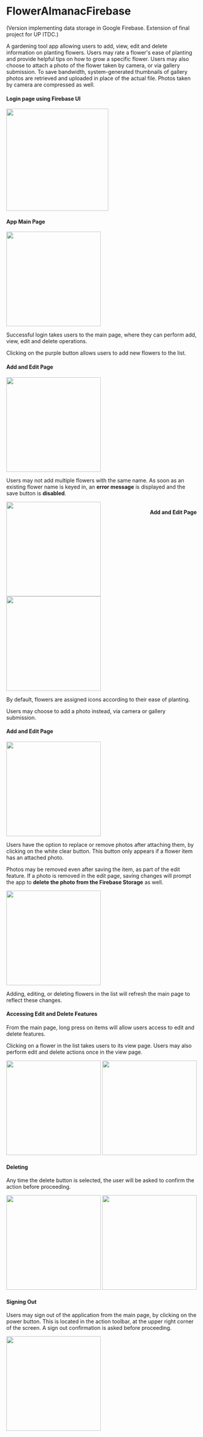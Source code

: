# FlowerAlmanacFirebase
(Version implementing data storage in Google Firebase. Extension of final project for UP ITDC.)

A gardening tool app allowing users to add, view, edit and delete information on planting flowers.
Users may rate a flower's ease of planting and provide helpful tips on how to grow a specific flower.
Users may also choose to attach a photo of the flower taken by camera, or via gallery submission. To save bandwidth, system-generated thumbnails of gallery photos are retrieved and uploaded in place of the actual file. Photos taken by camera are compressed as well.

<div>
<h4>Login page using Firebase UI</h4>
<img src="https://user-images.githubusercontent.com/29102307/28212272-3e0d7b96-68d3-11e7-98c8-4827f7e78a65.png" width="270">
</div>

<div>
<h4>App Main Page</h4>
<img src="https://user-images.githubusercontent.com/29102307/28212305-5f78830c-68d3-11e7-80fc-9b8e980b3e50.png" width="250">
<p>Successful login takes users to the main page, where they can perform add, view, edit and delete operations.</p>
<p>Clicking on the purple button allows users to add new flowers to the list.</p>
</div>

<div>
<h4>Add and Edit Page</h4>
<img src="https://user-images.githubusercontent.com/29102307/28212304-5f48d76a-68d3-11e7-8fa7-6320d39a38e3.png" width="250">
<p>Users may not add multiple flowers with the same name. As soon as an existing flower name is keyed in, an <b>error message</b> is displayed and the save button is <b>disabled</b>.</p>
</div>

<div>
<h4 style="float:right; display:inline-block;">Add and Edit Page</h4>
<img src="https://user-images.githubusercontent.com/29102307/28215405-808d44c6-68e0-11e7-8980-4dda82661088.png" width="250">
<img src="https://user-images.githubusercontent.com/29102307/28212307-601b1ebe-68d3-11e7-803f-ac2c406e1087.png" width="250">
<p>By default, flowers are assigned icons according to their ease of planting.</p>
<p>Users may choose to add a photo instead, via camera or gallery submission.</p>
</div>

<div>
<h4>Add and Edit Page</h4>
<img src="https://user-images.githubusercontent.com/29102307/28212299-5f2c153a-68d3-11e7-99b0-1f8cc9a40b1e.png" width="250">
<p>Users have the option to replace or remove photos after attaching them, by clicking on the white clear button. This button only appears if a flower item has an attached photo.</p>
<p>Photos may be removed even after saving the item, as part of the edit feature. If a photo is removed in the edit page, saving changes will prompt the app to <b>delete the photo from the Firebase Storage</b> as well.</p>
<img src="https://user-images.githubusercontent.com/29102307/28212306-5fb119d8-68d3-11e7-8348-6755dfd96983.png" width="250">
<p>Adding, editing, or deleting flowers in the list will refresh the main page to reflect these changes.</p>
</div>

<div>
<h4>Accessing Edit and Delete Features</h4>
<p>From the main page, long press on items will allow users access to edit and delete features.</p>
<p>Clicking on a flower in the list takes users to its view page. Users may also perform edit and delete actions once in the view page.</p>
<img src="https://user-images.githubusercontent.com/29102307/28212300-5f389c9c-68d3-11e7-930c-022cd8aabd70.png" width="250">
<img src="https://user-images.githubusercontent.com/29102307/28212303-5f445e38-68d3-11e7-9e82-280c44a339a2.png" width="250">
</div>

<div>
<h4>Deleting</h4>
<p>Any time the delete button is selected, the user will be asked to confirm the action before proceeding.</p>
<img src="https://user-images.githubusercontent.com/29102307/28212301-5f4030f6-68d3-11e7-8cc0-0111d3002d88.png" width="250">
<img src="https://user-images.githubusercontent.com/29102307/28212302-5f41f2ba-68d3-11e7-973c-8324d5ff4543.png" width="250">
</div>

<div>
<h4>Signing Out</h4>
<p>Users may sign out of the application from the main page, by clicking on the power button. This is located in the action toolbar, at the upper right corner of the screen. A sign out confirmation is asked before proceeding.</p>
<img src="https://user-images.githubusercontent.com/29102307/28214402-b1f5656a-68dc-11e7-9ca9-25febc7fbffa.png" width="250">
</div>
